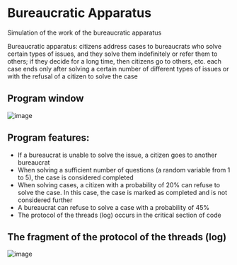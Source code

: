 # Bureaucratic Apparatus
Simulation of the work of the bureaucratic apparatus

Bureaucratic apparatus: citizens address cases to bureaucrats who solve certain types of issues, and they solve them indefinitely or refer them to others; if they decide for a long time, then citizens go to others, etc. each case ends only after solving a certain number of different types of issues or with the refusal of a citizen to solve the case

## Program window
![image](https://user-images.githubusercontent.com/109802024/216967136-56ae22e8-0c6f-4938-8985-05c7b221734b.png)

## Program features:
- If a bureaucrat is unable to solve the issue, a citizen goes to another bureaucrat
- When solving a sufficient number of questions (a random variable from 1 to 5), the case is considered completed
- When solving cases, a citizen with a probability of 20% can refuse to solve the case. In this case, the case is marked as completed and is not considered further
- A bureaucrat can refuse to solve a case with a probability of 45%
- The protocol of the threads (log) occurs in the critical section of code

## The fragment of the protocol of the threads (log)
![image](https://user-images.githubusercontent.com/109802024/216967618-a9149eca-be3d-46df-8615-cb2ed9574697.png)
